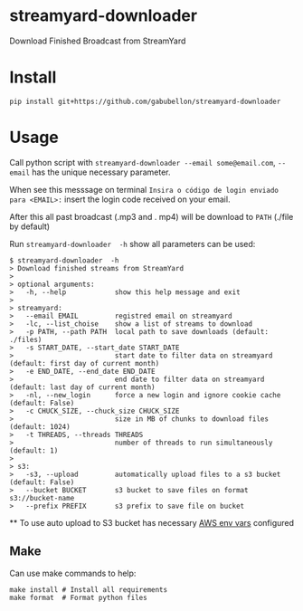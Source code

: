 # streamyard-downloader
Download Finished Broadcast from StreamYard

 # Install

```shell
pip install git+https://github.com/gabubellon/streamyard-downloader
```

# Usage

Call python script with `streamyard-downloader --email some@email.com`, `--email` has the unique necessary parameter.

When see this messsage on terminal `Insira o código de login enviado para <EMAIL>:` insert the login code received on your email.

After this all past broadcast (.mp3 and . mp4) will be download to `PATH` (./file by default)

Run `streamyard-downloader  -h` show all parameters can be used:

```shell
$ streamyard-downloader  -h
> Download finished streams from StreamYard
>
> optional arguments:
>   -h, --help            show this help message and exit
>
> streamyard:
>   --email EMAIL         registred email on streamyard
>   -lc, --list_choise    show a list of streams to download
>   -p PATH, --path PATH  local path to save downloads (default: ./files)
>   -s START_DATE, --start_date START_DATE
>                         start date to filter data on streamyard (default: first day of current month)
>   -e END_DATE, --end_date END_DATE
>                         end date to filter data on streamyard (default: last day of current month)
>   -nl, --new_login      force a new login and ignore cookie cache (default: False)
>   -c CHUCK_SIZE, --chuck_size CHUCK_SIZE
>                         size in MB of chunks to download files (default: 1024)
>   -t THREADS, --threads THREADS
>                         number of threads to run simultaneously (default: 1)
>
> s3:
>   -s3, --upload         automatically upload files to a s3 bucket (default: False)
>   --bucket BUCKET       s3 bucket to save files on format s3://bucket-name
>   --prefix PREFIX       s3 prefix to save file on bucket
```

** To use auto upload to S3 bucket has necessary [AWS env vars](https://docs.aws.amazon.com/cli/latest/userguide/cli-configure-envvars.html) configured

## Make

Can use make commands to help:

```shell
make install # Install all requirements
make format  # Format python files
```
